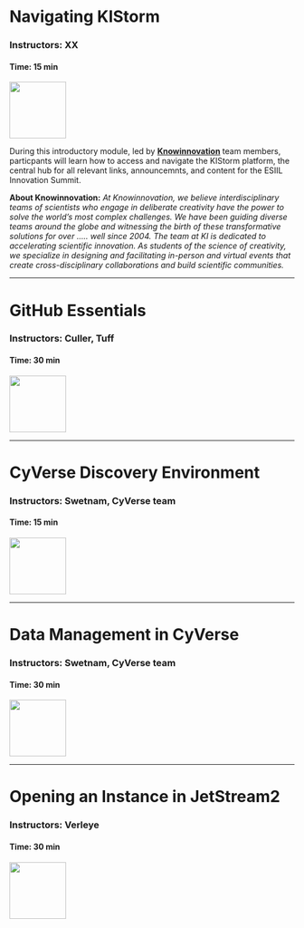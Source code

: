 # Navigating KIStorm
### Instructors: XX
#### Time: 15 min

<img height="100" src="https://knowinnovation.com/wp-content/uploads/2020/07/Logo-Transparent-Background-27.png">

During this introductory module, led by <a href="https://knowinnovation.com/" target="_blank">**Knowinnovation**</a> team members, particpants will learn how to access and navigate the KIStorm platform, the central hub for all relevant links, announcemnts, and content for the ESIIL Innovation Summit.

**About Knowinnovation:** _At Knowinnovation, we believe interdisciplinary teams of scientists who engage in deliberate creativity have the power to solve the world’s most complex challenges. We have been guiding diverse teams around the globe and witnessing the birth of these transformative solutions for over ….. well since 2004. The team at KI is dedicated to accelerating scientific innovation. As students of the science of creativity, we specialize in designing and facilitating in-person and virtual events that create cross-disciplinary collaborations and build scientific communities._
***

# GitHub Essentials
### Instructors: Culler, Tuff
#### Time: 30 min

<img height="100" src="https://github.githubassets.com/images/modules/logos_page/GitHub-Mark.png">

***

# CyVerse Discovery Environment
### Instructors: Swetnam, CyVerse team
#### Time: 15 min

<img height="100" src="https://cyverse.org/sites/default/files/inline-images/PoweredbyCyverse_Logo.png">

***

# Data Management in CyVerse
### Instructors: Swetnam, CyVerse team
#### Time: 30 min

<img height="100" src="https://cyverse-sonora-guide.readthedocs-hosted.com/en/latest/_images/cyverse_learning.png">

***

# Opening an Instance in JetStream2
### Instructors: Verleye
#### Time: 30 min

<img height="100" src="https://jetstream-cloud.org/images/logos/jetstream2-head-logo.svg">
